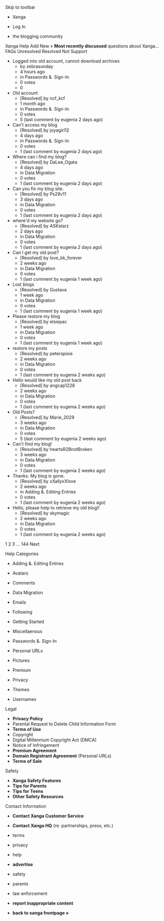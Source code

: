 Skip to toolbar

*   Xanga

*   Log In

*   the blogging community

Xanga Help Add New » **Most recently discussed** questions about Xanga… FAQs Unresolved Resolved Not Support

*   Logged into old account, cannot download archives
    *   by zebrasunday
    *   4 hours ago
    *   in Passwords &. Sign-In
    *   0 votes
    *   0
*   Old account
    *   \[Resolved\] by ncf\_kcf
    *   1 month ago
    *   in Passwords &. Sign-In
    *   0 votes
    *   5 (last comment by eugenia 2 days ago)
*   Can't access my blog
    *   \[Resolved\] by joyagirl12
    *   4 days ago
    *   in Passwords &. Sign-In
    *   0 votes
    *   1 (last comment by eugenia 2 days ago)
*   Where can i find my blog?
    *   \[Resolved\] by DaLee\_Ogata
    *   4 days ago
    *   in Data Migration
    *   0 votes
    *   1 (last comment by eugenia 2 days ago)
*   Can you fix my blog site.
    *   \[Resolved\] by Ps29v11
    *   3 days ago
    *   in Data Migration
    *   0 votes
    *   1 (last comment by eugenia 2 days ago)
*   where'd my website go?
    *   \[Resolved\] by ASKstarz
    *   2 days ago
    *   in Data Migration
    *   0 votes
    *   1 (last comment by eugenia 2 days ago)
*   Can I get my old post?
    *   \[Resolved\] by love\_kk\_forever
    *   2 weeks ago
    *   in Data Migration
    *   0 votes
    *   1 (last comment by eugenia 1 week ago)
*   Lost blogs
    *   \[Resolved\] by Gustava
    *   1 week ago
    *   in Data Migration
    *   0 votes
    *   1 (last comment by eugenia 1 week ago)
*   Please restore my blog
    *   \[Resolved\] by elsiepac
    *   1 week ago
    *   in Data Migration
    *   0 votes
    *   1 (last comment by eugenia 1 week ago)
*   restore my posts
    *   \[Resolved\] by peterspixie
    *   2 weeks ago
    *   in Data Migration
    *   0 votes
    *   1 (last comment by eugenia 2 weeks ago)
*   Hello would like my old post back
    *   \[Resolved\] by angcap1228
    *   2 weeks ago
    *   in Data Migration
    *   0 votes
    *   1 (last comment by eugenia 2 weeks ago)
*   Old Posts?
    *   \[Resolved\] by Marie\_2029
    *   3 weeks ago
    *   in Data Migration
    *   0 votes
    *   5 (last comment by eugenia 2 weeks ago)
*   Can't find my blog!
    *   \[Resolved\] by heartsR2BnotBroken
    *   3 weeks ago
    *   in Data Migration
    *   0 votes
    *   1 (last comment by eugenia 2 weeks ago)
*   Thanks. My blog is gone.
    *   \[Resolved\] by xXallyxXlove
    *   2 weeks ago
    *   in Adding &. Editing Entries
    *   0 votes
    *   1 (last comment by eugenia 2 weeks ago)
*   Hello, please help to retrieve my old blog!!
    *   \[Resolved\] by skymagic
    *   2 weeks ago
    *   in Data Migration
    *   0 votes
    *   1 (last comment by eugenia 2 weeks ago)

1 2 3 ... 144 Next

Help Categories

*   Adding &. Editing Entries
*   Avatars
*   Comments
*   Data Migration
*   Emails
*   Following
*   Getting Started
*   Miscellaenous

*   Passwords &. Sign-In
*   Personal URLs
*   Pictures
*   Premium
*   Privacy
*   Themes
*   Usernames

Legal

*   **Privacy Policy**
*   Parental Request to Delete Child Information Form
*   **Terms of Use**
*   Copyright
*   Digital Millennium Copyright Act (DMCA)
*   Notice of Infringement
*   **Premium Agreement**
*   **Domain Registrant Agreement** (Personal URLs)
*   **Terms of Sale**

Safety

*   **Xanga Safety Features**
*   **Tips for Parents**
*   **Tips for Teens**
*   **Other Safety Resources**

Contact Information

*   **Contact Xanga Customer Service**
*   **Contact Xanga HQ** (re: partnerships, press, etc.)

*   terms
*   privacy
*   help
*   **advertise**

*   safety
*   parents
*   law enforcement
*   **report inappropriate content**

*   **back to xanga frontpage »**